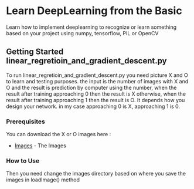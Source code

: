 # Learn DeepLearning from the Basic

Learn how to implement deeplearning to recognize or learn something based on your project using numpy, tensorflow, PIL or OpenCV

## Getting Started linear_regretioin_and_gradient_descent.py

To run linear_regretioin_and_gradient_descent.py you need picture X and O to learn and testing purposes. the input is the number of images with X and O and the result is prediction by computer using the number, when the result after training approaching 0 then the result is X otherwise, when the result after training approaching 1 then the result is O. It depends how you design your network. in my case approaching 0 is X, approaching 1 is 0.

### Prerequisites

You can download the X or O images here :
* [Images](https://www.dropbox.com/sh/m73b071vb17y30g/AADFlXo0YVfFMSH_9xYmQSmKa?dl=0) - The Images

### How to Use

Then you need change the images directory based on where you save the images in loadImage() method